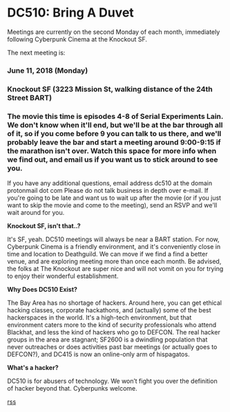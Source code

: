 # DC510: Bring A Duvet
Meetings are currently on the second Monday of each month, immediately following Cyberpunk Cinema at the Knockout SF.


The next meeting is:


### June 11, 2018 (Monday)
### Knockout SF (3223 Mission St, walking distance of the 24th Street BART)
### The movie this time is episodes 4-8 of Serial Experiments Lain. We don't know when it'll end, but we'll be at the bar through all of it, so if you come before 9 you can talk to us there, and we'll probably leave the bar and start a meeting around 9:00-9:15 if the marathon isn't over. Watch this space for more info when we find out, and email us if you want us to stick around to see you.


If you have any additional questions, email
address dc510 at the domain protonmail dot com
Please do not talk business in depth over e-mail. If you're going to be late and want us to wait up after the movie (or if you just want to skip the movie and come to the meeting), send an RSVP and we'll wait around for you.


**Knockout SF, isn't that..?**

It's SF, yeah. DC510 meetings will always be near a BART station. For now, Cyberpunk Cinema is a friendly environment, and it's conveniently close in time and location to Deathguild. We can move if we find a find a better venue, and are exploring meeting more than once each month. Be advised, the folks at The Knockout are super nice and will not vomit on you for trying to enjoy their wonderful establishment.


**Why Does DC510 Exist?**

The Bay Area has no shortage of hackers. Around here, you can get ethical hacking classes, corporate hackathons, and (actually) some of the best hackerspaces in the world. It's a high-tech environment, but that environment caters more to the kind of security professionals who attend Blackhat, and less the kind of hackers who go to DEFCON. The real hacker groups in the area are stagnant; SF2600 is a dwindling population that never outreaches or does activities past bar meetings (or actually goes to DEFCON?), and DC415 is now an online-only arm of hispagatos.


**What's a hacker?**

DC510 is for abusers of technology. We won’t fight you over the definition of hacker beyond that. Cyberpunks welcome.


[rss](rss.xml)
